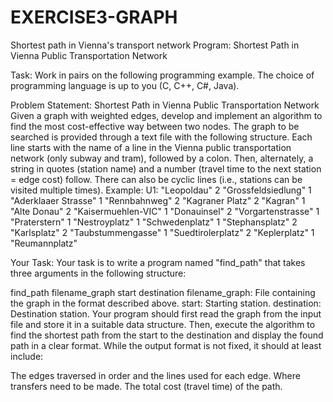 # EXERCISE3-GRAPH
Shortest path in Vienna's transport network
Program: Shortest Path in Vienna Public Transportation Network

Task:
Work in pairs on the following programming example. The choice of programming language is up to you (C, C++, C#, Java).

Problem Statement: Shortest Path in Vienna Public Transportation Network
Given a graph with weighted edges, develop and implement an algorithm to find the most cost-effective way between two nodes. The graph to be searched is provided through a text file with the following structure. Each line starts with the name of a line in the Vienna public transportation network (only subway and tram), followed by a colon. Then, alternately, a string in quotes (station name) and a number (travel time to the next station = edge cost) follow. There can also be cyclic lines (i.e., stations can be visited multiple times).
Example:
U1: "Leopoldau" 2 "Grossfeldsiedlung" 1 "Aderklaaer Strasse" 1
"Rennbahnweg" 2 "Kagraner Platz" 2 "Kagran" 1 "Alte Donau" 2
"Kaisermuehlen-VIC" 1 "Donauinsel" 2 "Vorgartenstrasse" 1
"Praterstern" 1 "Nestroyplatz" 1 "Schwedenplatz" 1
"Stephansplatz" 2 "Karlsplatz" 2 "Taubstummengasse" 1
"Suedtirolerplatz" 2 "Keplerplatz" 1 "Reumannplatz"

Your Task:
Your task is to write a program named "find_path" that takes three arguments in the following structure:

find_path filename_graph start destination
filename_graph: File containing the graph in the format described above.
start: Starting station.
destination: Destination station.
Your program should first read the graph from the input file and store it in a suitable data structure. Then, execute the algorithm to find the shortest path from the start to the destination and display the found path in a clear format. While the output format is not fixed, it should at least include:

The edges traversed in order and the lines used for each edge.
Where transfers need to be made.
The total cost (travel time) of the path.
